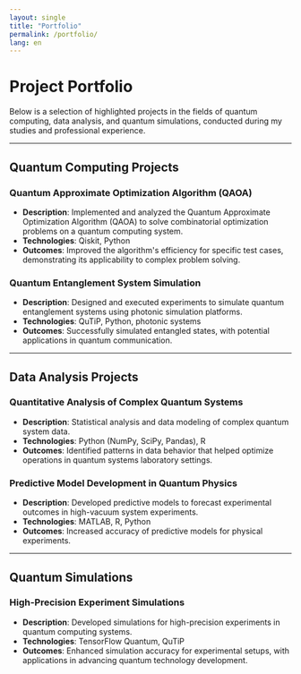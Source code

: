 ```yaml
---
layout: single
title: "Portfolio"
permalink: /portfolio/
lang: en
---
```


# Project Portfolio

Below is a selection of highlighted projects in the fields of quantum computing, data analysis, and quantum simulations, conducted during my studies and professional experience.

---

## **Quantum Computing Projects**

### Quantum Approximate Optimization Algorithm (QAOA)
- **Description**: Implemented and analyzed the Quantum Approximate Optimization Algorithm (QAOA) to solve combinatorial optimization problems on a quantum computing system.
- **Technologies**: Qiskit, Python
- **Outcomes**: Improved the algorithm's efficiency for specific test cases, demonstrating its applicability to complex problem solving.

### Quantum Entanglement System Simulation
- **Description**: Designed and executed experiments to simulate quantum entanglement systems using photonic simulation platforms.
- **Technologies**: QuTiP, Python, photonic systems
- **Outcomes**: Successfully simulated entangled states, with potential applications in quantum communication.

---

## **Data Analysis Projects**

### Quantitative Analysis of Complex Quantum Systems
- **Description**: Statistical analysis and data modeling of complex quantum system data.
- **Technologies**: Python (NumPy, SciPy, Pandas), R
- **Outcomes**: Identified patterns in data behavior that helped optimize operations in quantum systems laboratory settings.

### Predictive Model Development in Quantum Physics
- **Description**: Developed predictive models to forecast experimental outcomes in high-vacuum system experiments.
- **Technologies**: MATLAB, R, Python
- **Outcomes**: Increased accuracy of predictive models for physical experiments.

---

## **Quantum Simulations**

### High-Precision Experiment Simulations
- **Description**: Developed simulations for high-precision experiments in quantum computing systems.
- **Technologies**: TensorFlow Quantum, QuTiP
- **Outcomes**: Enhanced simulation accuracy for experimental setups, with applications in advancing quantum technology development.
